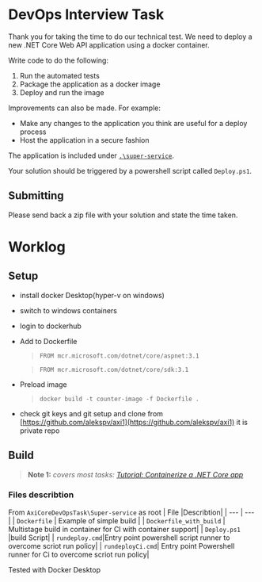 # DevOps Interview Task

Thank you for taking the time to do our technical test. We need to deploy a new .NET Core Web API application using a docker container.

Write code to do the following:

1. Run the automated tests
2. Package the application as a docker image
3. Deploy and run the image

Improvements can also be made. For example:

- Make any changes to the application you think are useful for a deploy process
- Host the application in a secure fashion

The application is included under [`.\super-service`](`.\super-service`).

Your solution should be triggered by a powershell script called `Deploy.ps1`.

## Submitting

Please send back a zip file with your solution and state the time taken.


# Worklog
## Setup

- install  docker Desktop(hyper-v on  windows)
- switch to  windows containers
- login to dockerhub
- Add to  Dockerfile 
    >```FROM mcr.microsoft.com/dotnet/core/aspnet:3.1```
    
    >```FROM mcr.microsoft.com/dotnet/core/sdk:3.1```
- Preload image 
    >```docker build -t counter-image -f Dockerfile .```
- check  git keys and git setup  and clone from  [https://github.com/alekspv/axi1](https://github.com/alekspv/axi1)  it is private repo
## Build

> **Note 1:** *covers most tasks: [Tutorial: Containerize a .NET Core app](https://docs.microsoft.com/en-us/dotnet/core/docker/build-container?tabs=windows)*

### Files describtion
From  ```AxiCoreDevOpsTask\Super-service``` as root
| File  |Describtion|
| --- | --- |
| `Dockerfile` | Example of simple build |
| `Dockerfile_with_build` | Multistage build in container for CI with  container support|
| `Deploy.ps1` |build Script|
| `rundeploy.cmd`|Entry point powershell script runner to  overcome scriot run policy|
| `rundeployCi.cmd`| Entry point Powershell runner for Ci to  overcome scriot run policy|

Tested with  Docker Desktop